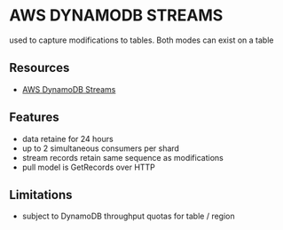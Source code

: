 # AWS DYNAMODB STREAMS

used to capture modifications to tables. Both modes can exist on a table

## Resources

- [AWS DynamoDB Streams](https://docs.aws.amazon.com/amazondynamodb/latest/developerguide/Streams.html)

## Features


- data retaine for 24 hours
- up to 2 simultaneous consumers per shard
- stream records retain same sequence as modifications
- pull model is GetRecords over HTTP

## Limitations

- subject to DynamoDB throughput quotas for table / region